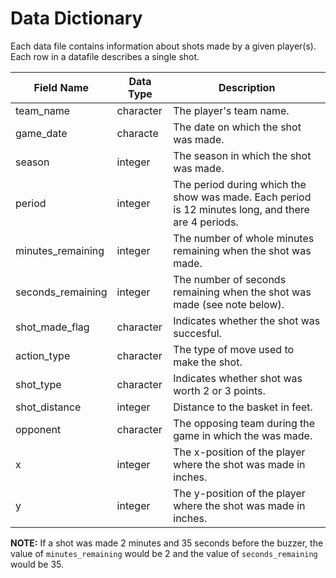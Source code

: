 # Data Dictionary
Each data file contains information about shots made by a given player(s). Each row in a datafile describes a single shot.

| Field Name        | Data Type | Description          
|-------------------|-----------|----------------------------------------------------------------------------------------------------
| team_name         | character | The player's team name.
| game_date         | characte  | The date on which the shot was made.                                                                 
| season            | integer   | The season in which the shot was made.                                                              
| period            | integer   | The period during which the show was made. Each period is 12 minutes long, and there are 4 periods. 
| minutes_remaining | integer   | The number of whole minutes remaining when the shot was made.                                       
| seconds_remaining | integer   | The number of seconds remaining when the shot was made (see note below).                        
| shot_made_flag    | character | Indicates whether the shot was succesful.
| action_type       | character | The type of move used to make the shot.
| shot_type         | character | Indicates whether shot was worth 2 or 3 points. 
| shot_distance     | integer   | Distance to the basket in feet.
| opponent          | character | The opposing team during the game in which the was made.
| x                 | integer   | The x-position of the player where the shot was made in inches.
| y                 | integer   | The y-position of the player where the shot was made in inches.

**NOTE:** If a shot was made 2 minutes and 35 seconds before the buzzer, the value of `minutes_remaining` would be 2 and the value of `seconds_remaining` would be 35.
